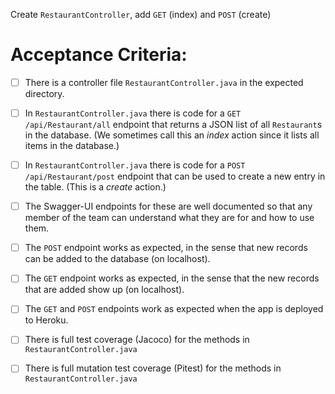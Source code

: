 Create `RestaurantController`, add `GET` (index) and `POST` (create)

# Acceptance Criteria:

- [ ] There is a controller file `RestaurantController.java`
      in the expected directory.
- [ ] In `RestaurantController.java` there is 
      code for a `GET /api/Restaurant/all` endpoint 
      that returns a JSON list of all `Restaurant`s in the database.
      (We sometimes call this an *index* action since it lists all
      items in the database.)
- [ ] In `RestaurantController.java` there is 
      code for a `POST /api/Restaurant/post` endpoint
      that can be used to create a new entry in the table. (This
      is a *create* action.)
- [ ] The Swagger-UI endpoints for these are well documented so that
      any member of the team can understand what they are for and
      how to use them.
- [ ] The `POST` endpoint works as expected, in the sense that new
      records can be added to the database (on localhost).
- [ ] The `GET` endpoint works as expected, in the sense that the new
      records that are added show up (on localhost).
- [ ] The `GET` and `POST` endpoints work as expected when the 
      app is deployed to Heroku.
- [ ] There is full test coverage (Jacoco) for the methods in 
      `RestaurantController.java`
- [ ] There is full mutation test coverage (Pitest) for the methods in
      `RestaurantController.java`



